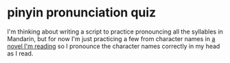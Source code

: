 # pinyin pronunciation quiz

I'm thinking about writing a script to practice pronouncing all the syllables in Mandarin, but for now I'm just practicing a few from character names in [a novel I'm reading](https://www.google.com/books/edition/The_Civil_Servant_s_Notebook/5tNOdz3imvUC?hl=en) so I pronounce the character names correctly in my head as I read.
